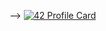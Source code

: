 <!-- - 👋 Hi, I’m @Achaf-gif
- 👀 I’m interested in ...
- 🌱 I’m currently learning ...
- 💞️ I’m looking to collaborate on ...
- 📫 How to reach me ...

<!---
Achaf-gif/Achaf-gif is a ✨ special ✨ repository because its `README.md` (this file) appears on your GitHub profile.
You can click the Preview link to take a look at your changes.

[![42 Profile Card](https://1337-readme.vercel.app/api/profile?cursus=42cursus&dark=true&login=aboumadi)](https://github.com/mohouyizme/1337-readme)
![Anurag's GitHub stats](https://github-readme-stats.vercel.app/api?username=aboumadi&show_icons=true&theme=cobalt)
--->
 -->
 [![42 Profile Card](https://1337-readme.vercel.app/api/profile?cursus=42cursus&dark=true&login=aboumadi)](https://github.com/mohouyizme/1337-readme)
